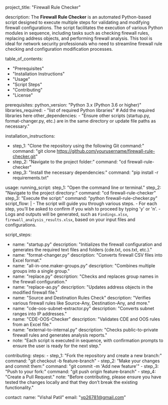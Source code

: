 project_title: "Firewall Rule Checker"

description: 
  The **Firewall Rule Checker** is an automated Python-based script designed to execute multiple steps for validating and modifying firewall configurations. The script facilitates the execution of various Python modules in sequence, including tasks such as checking firewall rules, replacing address objects, and performing firewall analysis. This tool is ideal for network security professionals who need to streamline firewall rule checking and configuration modification processes.

table_of_contents:
  - "Prerequisites"
  - "Installation Instructions"
  - "Usage"
  - "Script Steps"
  - "Contributing"
  - "License"

prerequisites:
  python_version: "Python 3.x (Python 3.6 or higher)"
  libraries_required:
    - "list of required Python libraries"  # Add the required libraries here
  other_dependencies:
    - "Ensure other scripts (startup.py, format-changer.py, etc.) are in the same directory or update file paths as necessary."

installation_instructions:
  - step_1: "Clone the repository using the following Git command:"
    command: "git clone https://github.com/yourusername/firewall-rule-checker.git"
  - step_2: "Navigate to the project folder:"
    command: "cd firewall-rule-checker"
  - step_3: "Install the necessary dependencies:"
    command: "pip install -r requirements.txt"

usage:
  running_script:
    step_1: "Open the command line or terminal."
    step_2: "Navigate to the project directory:"
      command: "cd firewall-rule-checker"
    step_3: "Execute the script:"
      command: "python firewall-rule-checker.py"
  script_flow: |
    - The script will guide you through various steps.
    - For each step, you’ll be asked to confirm if you wish to proceed by typing 'y' or 'n'.
    - Logs and outputs will be generated, such as `Findings.xlsx`, `firewall_analysis_results.xlsx`, based on your input files and configurations.

script_steps:
  - name: "startup.py"
    description: "Initializes the firewall configuration and generates the required text files and folders (cde.txt, oos.txt, etc.)."
  - name: "format-changer.py"
    description: "Converts firewall CSV files into Excel format."
  - name: "all-in-one.maker-groups.py"
    description: "Combines multiple groups into a single group."
  - name: "replace.py"
    description: "Checks and replaces group names in the firewall configuration."
  - name: "replace-ao.py"
    description: "Updates address objects in the modified firewall file."
  - name: "Source and Destination Rules Check"
    description: "Verifies various firewall rules like Source-Any, Destination-Any, and more."
  - name: "cde-oos-subnet-extractor.py"
    description: "Converts subnet ranges into IP addresses."
  - name: "CDE-OOS-Checker"
    description: "Validates CDE and OOS rules from an Excel file."
  - name: "external-to-internal.py"
    description: "Checks public-to-private firewall rules and generates analysis reports."
  - note: "Each script is executed in sequence, with confirmation prompts to ensure the user is ready for the next step."

contributing:
  steps:
    - step_1: "Fork the repository and create a new branch:"
      command: "git checkout -b feature-branch"
    - step_2: "Make your changes and commit them:"
      command: "git commit -m 'Add new feature'"
    - step_3: "Push to your fork:"
      command: "git push origin feature-branch"
    - step_4: "Create a Pull Request."
  note: "Before contributing, please ensure you have tested the changes locally and that they don’t break the existing functionality."


contact:
  name: "Vishal Patil"
  email: "vp26781@gmail.com"
